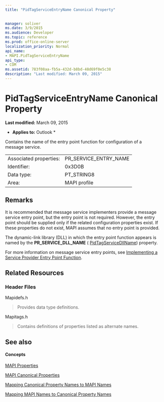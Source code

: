 ```yaml
---
title: "PidTagServiceEntryName Canonical Property"
 
 
manager: soliver
ms.date: 3/9/2015
ms.audience: Developer
ms.topic: reference
ms.prod: office-online-server
localization_priority: Normal
api_name:
- MAPI.PidTagServiceEntryName
api_type:
- COM
ms.assetid: 783f08aa-fb5a-432d-b8bd-48d69f0e5c38
description: "Last modified: March 09, 2015"
---
```


# PidTagServiceEntryName Canonical Property

 **Last modified:** March 09, 2015 
  
 * **Applies to:** Outlook * 
  
Contains the name of the entry point function for configuration of a message service.
  
|||
|:-----|:-----|
|Associated properties:  <br/> |PR_SERVICE_ENTRY_NAME  <br/> |
|Identifier:  <br/> |0x3D0B  <br/> |
|Data type:  <br/> |PT_STRING8  <br/> |
|Area:  <br/> |MAPI profile  <br/> |
   
## Remarks

It is recommended that message service implementers provide a message service entry point, but the entry point is not required. However, the entry point should be supplied only if the related configuration properties exist. If these properties do not exist, MAPI assumes that no entry point is provided.
  
The dynamic-link library (DLL) in which the entry point function appears is named by the **PR_SERVICE_DLL_NAME** ( [PidTagServiceDllName](pidtagservicedllname-canonical-property.md)) property.
  
For more information on message service entry points, see [Implementing a Service Provider Entry Point Function](implementing-a-service-provider-entry-point-function.md).
  
## Related Resources

### Header Files

Mapidefs.h
  
> Provides data type definitions.
    
Mapitags.h
  
> Contains definitions of properties listed as alternate names.
    
## See also

#### Concepts

[MAPI Properties](mapi-properties.md)
  
[MAPI Canonical Properties](mapi-canonical-properties.md)
  
[Mapping Canonical Property Names to MAPI Names](mapping-canonical-property-names-to-mapi-names.md)
  
[Mapping MAPI Names to Canonical Property Names](mapping-mapi-names-to-canonical-property-names.md)

